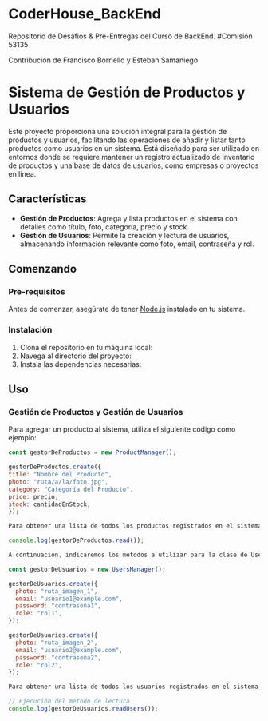 # CoderHouse_BackEnd
 Repositorio de Desafios & Pre-Entregas del Curso de BackEnd. #Comisión 53135

 Contribución de Francisco Borriello y Esteban Samaniego

# Sistema de Gestión de Productos y Usuarios

Este proyecto proporciona una solución integral para la gestión de productos y usuarios, facilitando las operaciones de añadir y listar tanto productos como usuarios en un sistema. Está diseñado para ser utilizado en entornos donde se requiere mantener un registro actualizado de inventario de productos y una base de datos de usuarios, como empresas o proyectos en línea.

## Características

- **Gestión de Productos**: Agrega y lista productos en el sistema con detalles como título, foto, categoría, precio y stock.
- **Gestión de Usuarios**: Permite la creación y lectura de usuarios, almacenando información relevante como foto, email, contraseña y rol.

## Comenzando

### Pre-requisitos

Antes de comenzar, asegúrate de tener [Node.js](https://nodejs.org/) instalado en tu sistema.

### Instalación

1. Clona el repositorio en tu máquina local:
2. Navega al directorio del proyecto:
3. Instala las dependencias necesarias:


## Uso

### Gestión de Productos y Gestión de Usuarios

Para agregar un producto al sistema, utiliza el siguiente código como ejemplo:

```javascript
const gestorDeProductos = new ProductManager();

gestorDeProductos.create({
title: "Nombre del Producto",
photo: "ruta/a/la/foto.jpg",
category: "Categoría del Producto",
price: precio,
stock: cantidadEnStock,
});

Para obtener una lista de todos los productos registrados en el sistema:

console.log(gestorDeProductos.read());

A continuación, indicaremos los metodos a utilizar para la clase de UsersManager:

const gestorDeUsuarios = new UsersManager();

gestorDeUsuarios.create({
  photo: "ruta_imagen_1",
  email: "usuario1@example.com",
  password: "contraseña1",
  role: "rol1",
});

gestorDeUsuarios.create({
  photo: "ruta_imagen_2",
  email: "usuario2@example.com",
  password: "contraseña2",
  role: "rol2",
});

Para obtener una lista de todos los usuarios registrados en el sistema:

// Ejecución del metodo de lectura
console.log(gestorDeUsuarios.readUsers());